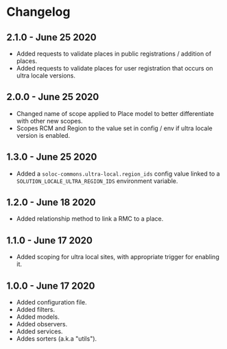# Changelog

## 2.1.0 - June 25 2020

- Added requests to validate places in public registrations / addition of places.
- Added requests to validate places for user registration that occurs on ultra locale versions.

## 2.0.0 - June 25 2020

- Changed name of scope applied to Place model to better differentiate with other new scopes.
- Scopes RCM and Region to the value set in config / env if ultra locale version is enabled.

## 1.3.0 - June 25 2020

- Added a `soloc-commons.ultra-local.region_ids` config value linked to a `SOLUTION_LOCALE_ULTRA_REGION_IDS` environment variable.

## 1.2.0 - June 18 2020

- Added relationship method to link a RMC to a place.

## 1.1.0 - June 17 2020

- Added scoping for ultra local sites, with appropriate trigger for enabling it.

## 1.0.0 - June 17 2020

- Added configuration file.
- Added filters.
- Added models.
- Added observers.
- Added services.
- Addes sorters (a.k.a "utils").
